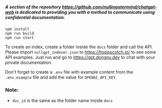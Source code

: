 ##### A section of the repository https://github.com/nullmastermind/chatgpt-web is dedicated to providing you with a method to communicate using confidential documentation.


```shell
npm install
npm run build
npm run start
```

To create an index, create a folder inside the `docs` folder and call the API. Please import `nullgpt_indexer.json` to https://hoppscotch.io/ to see some API examples. Just run and go to https://gpt.dongnv.dev to chat with your private documentation.

Don't forget to create a `.env` file with example content from the `.env.example` file and add the value for `OPENAI_API_KEY`.

### Note:

- `doc_id` is the same as the folder name inside `docs`